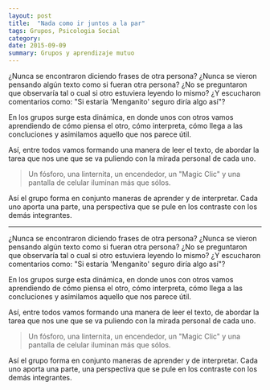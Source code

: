 ```yaml
---
layout: post
title:  "Nada como ir juntos a la par"
tags: Grupos, Psicologia Social
category:
date: 2015-09-09
summary: Grupos y aprendizaje mutuo
---
```


¿Nunca se encontraron diciendo frases de otra persona? ¿Nunca se vieron pensando algún texto como si fueran otra persona? ¿No se preguntaron que observaría tal o cual si otro estuviera leyendo lo mismo? ¿Y escucharon comentarios como: "Si estaría 'Menganito' seguro diría algo así"?

En los grupos surge esta dinámica, en donde unos con otros vamos aprendiendo de cómo piensa el otro, cómo interpreta, cómo llega a las concluciones y asimilamos aquello que nos parece útil.

Así, entre todos vamos formando una manera de leer el texto, de abordar la tarea que nos une que se va puliendo con la mirada personal de cada uno.

>Un fósforo, una linternita, un encendedor, un "Magic Clic" y una pantalla de celular iluminan más que sólos.

Así el grupo forma en conjunto maneras de aprender y de interpretar. Cada uno aporta una parte, una perspectiva que se pule en los contraste con los demás integrantes.


---
¿Nunca se encontraron diciendo frases de otra persona? ¿Nunca se vieron pensando algún texto como si fueran otra persona? ¿No se preguntaron que observaría tal o cual si otro estuviera leyendo lo mismo? ¿Y escucharon comentarios como: "Si estaría 'Menganito' seguro diría algo así"?

En los grupos surge esta dinámica, en donde unos con otros vamos aprendiendo de cómo piensa el otro, cómo interpreta, cómo llega a las concluciones y asimilamos aquello que nos parece útil.

Así, entre todos vamos formando una manera de leer el texto, de abordar la tarea que nos une que se va puliendo con la mirada personal de cada uno.

>Un fósforo, una linternita, un encendedor, un "Magic Clic" y una pantalla de celular iluminan más que sólos.

Así el grupo forma en conjunto maneras de aprender y de interpretar. Cada uno aporta una parte, una perspectiva que se pule en los contraste con los demás integrantes.